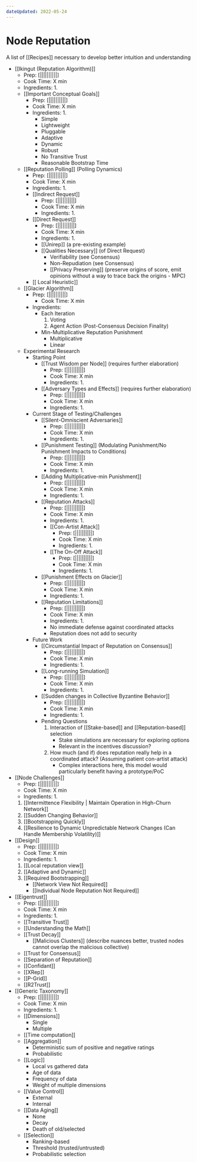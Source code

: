 ```yaml
---
dateUpdated: 2022-05-24
---
```


# Node Reputation
A list of [[Recipes]] necessary to develop better intuition and understanding

- [[Ikingut (Reputation Algorithm)]]
	- Prep: [||||||||||]
	- Cook Time: X min
	- Ingredients:
		 1. 
	- [[Important Conceptual Goals]]
		- Prep: [||||||||||]
		- Cook Time: X min
		- Ingredients:
			1.
			- Simple
			- Lightweight
			- Pluggable
			- Adaptive
			- Dynamic
			- Robust
			- No Transitive Trust
			- Reasonable Bootstrap Time
	- [[Reputation Polling]] (Polling Dynamics)
		- Prep: [||||||||||]
		- Cook Time: X min
		- Ingredients:
			 1. 
		- [[Indirect Request]]
			- Prep: [||||||||||]
			- Cook Time: X min
			- Ingredients:
				1.
		- [[Direct Request]]
			- Prep: [||||||||||]
			- Cook Time: X min
			- Ingredients:
				1. 
			- [[Unirep]] (a pre-existing example)
			- [[Qualities Necessary]] (of Direct Request)
				- Verifiability (see Consensus)
				- Non-Repudiation (see Consensus)
				- [[Privacy Preserving]] (preserve origins of score, emit opinions without a way to trace back the origins - MPC)
		- [[ Local Heuristic]]
	- [[Glacier Algorithm]]
		- Prep: [||||||||||]
			- Cook Time: X min
		- Ingredients:
			- Each Iteration
				1. Voting
				2. Agent Action (Post-Consensus Decision Finality)
			- Min-Multiplicative Reputation Punishment
				- Multiplicative
				- Linear
	- Experimental Research
		- Starting Point
			- [[Trust Wisdom per Node]] (requires further elaboration)
				- Prep: [||||||||||]
				- Cook Time: X min
				- Ingredients:
					1. 
			- [[Adversary Types and Effects]] (requires further elaboration)
				- Prep: [||||||||||]
				- Cook Time: X min
				- Ingredients:
					1. 
		- Current Stage of Testing/Challenges
			- [[Silent-Omniscient Adversaries]]
				- Prep: [||||||||||]
				- Cook Time: X min
				- Ingredients:
					1. 
			- [[Punishment Testing]] (Modulating Punishment/No Punishment Impacts to Conditions)
				- Prep: [||||||||||]
				- Cook Time: X min
				- Ingredients:
					1. 
			- [[Adding Multiplicative-min Punishment]]
				- Prep: [||||||||||]
				- Cook Time: X min
				- Ingredients:
					1. 
			- [[Reputation Attacks]]
				- Prep: [||||||||||]
				- Cook Time: X min
				- Ingredients:
					1. 
				- [[Con-Artist Attack]]
					- Prep: [||||||||||]
					- Cook Time: X min
					- Ingredients:
						1. 
				- [[The On-Off Attack]]
					- Prep: [||||||||||]
					- Cook Time: X min
					- Ingredients:
						1. 
			- [[Punishment Effects on Glacier]]
				- Prep: [||||||||||]
				- Cook Time: X min
				- Ingredients:
					1. 
			- [[Reputation Limitations]]
				- Prep: [||||||||||]
				- Cook Time: X min
				- Ingredients:
					1. 
				- No immediate defense against coordinated attacks
				- Reputation does not add to security
		- Future Work
			- [[Circumstantial Impact of Reputation on Consensus]]
				- Prep: [||||||||||]
				- Cook Time: X min
				- Ingredients:
					1. 
			- [[Long-running Simulation]]
				- Prep: [||||||||||]
				- Cook Time: X min
				- Ingredients:
					1. 
			- [[Sudden changes in Collective Byzantine Behavior]]
				- Prep: [||||||||||]
				- Cook Time: X min
				- Ingredients:
					1. 
			- Pending Questions
				1. Interaction of [[Stake-based]] and [[Reputation-based]] selection
					- Stake simulations are necessary for exploring options
					- Relevant in the incentives discussion?
				2. How much (and if) does reputation really help in a coordinated attack? (Assuming patient con-artist attack)
					- Complex interactions here, this model would particularly benefit having a prototype/PoC
- [[Node Challenges]]
	- Prep: [||||||||||]
	- Cook Time: X min
	- Ingredients:
		1. 
	1. [[Intermittence Flexibility | Maintain Operation in High-Churn Network]]
	2. [[Sudden Changing Behavior]]
	3. [[Bootstrapping Quickly]]
	4. [[Resilience to Dynamic Unpredictable Network Changes (Can Handle Membership Volatility)]]
- [[Design]] 
	- Prep: [||||||||||]
	- Cook Time: X min
	- Ingredients:
		1. 
	1. [[Local reputation view]]
	2. [[Adaptive and Dynamic]]
	3. [[Required Bootstrapping]]
		- [[Network View Not Required]]
		- [[Individual Node Reputation Not Required]]
- [[Eigentrust]]
	- Prep: [||||||||||]
	- Cook Time: X min
	- Ingredients:
		1. 
	- [[Transitive Trust]]
	- [[Understanding the Math]]
	- [[Trust Decay]]
		- [[Malicious Clusters]] (describe nuances better, trusted nodes cannot overlap the malicious collective)
	- [[Trust for Consensus]]
	- [[Separation of Reputation]]
	- [[Confidant]]
	- [[XRep]]
	- [[P-Grid]]
	- [[R2Trust]]
- [[Generic Taxonomy]]
	- Prep: [||||||||||]
	- Cook Time: X min
	- Ingredients:
		1. 
	- [[Dimensions]]
		- Single
		- Multiple
	- [[Time computation]]
	- [[Aggregation]]
		- Deterministic sum of positive and negative ratings
		- Probabilistic
	- [[Logic]]
		- Local vs gathered data
		- Age of data
		- Frequency of data
		- Weight of multiple dimensions
	- [[Value Control]]
		- External
		- Internal
	- [[Data Aging]]
		- None
		- Decay
		- Death of old/selected
	- [[Selection]]
		- Ranking-based
		- Threshold (trusted/untrusted)
		- Probabilistic selection


